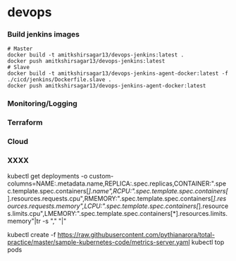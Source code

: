 # devops
### Build jenkins images
```
# Master
docker build -t amitkshirsagar13/devops-jenkins:latest .
docker push amitkshirsagar13/devops-jenkins:latest
# Slave
docker build -t amitkshirsagar13/devops-jenkins-agent-docker:latest -f ./cicd/jenkins/Dockerfile.slave .
docker push amitkshirsagar13/devops-jenkins-agent-docker:latest
```

### Monitoring/Logging

### Terraform

### Cloud


### XXXX

kubectl get deployments -o custom-columns=NAME:.metadata.name,REPLICA:.spec.replicas,CONTAINER:".spec.template.spec.containers[*].name",RCPU:".spec.template.spec.containers[*].resources.requests.cpu",RMEMORY:".spec.template.spec.containers[*].resources.requests.memory",LCPU:".spec.template.spec.containers[*].resources.limits.cpu",LMEMORY:".spec.template.spec.containers[*].resources.limits.memory"|tr -s "," "|"

kubectl create -f https://raw.githubusercontent.com/pythianarora/total-practice/master/sample-kubernetes-code/metrics-server.yaml
kubectl top pods 
